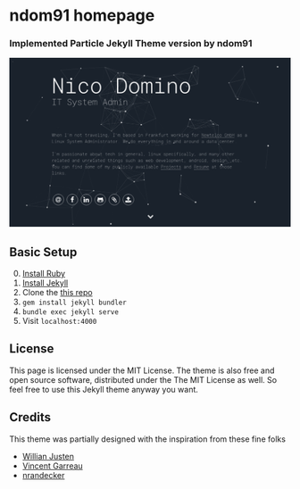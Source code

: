 # ndom91 homepage

### Implemented Particle Jekyll Theme version by ndom91 

![](./iamnico_home200518.png)

## Basic Setup

0. [Install Ruby](https://ruby-lang.org/en)
1. [Install Jekyll](http://jekyllrb.com)
2. Clone the [this repo](https://github.com/ndom91/ni.co.de)
3. `gem install jekyll bundler`
4. `bundle exec jekyll serve`
5. Visit `localhost:4000`

## License

This page is licensed under the MIT License. The theme is also free and open source software, distributed under the The MIT License as well. So feel free to use this Jekyll theme anyway you want.

## Credits

This theme was partially designed with the inspiration from these fine folks
- [Willian Justen](https://github.com/willianjusten/will-jekyll-template)  
- [Vincent Garreau](https://github.com/VincentGarreau/particles.js/)  
- [nrandecker](https://github.com/nrandecker/particle)

